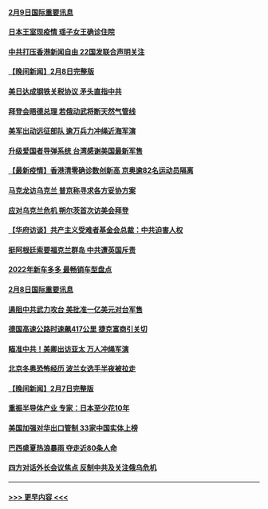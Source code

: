#### [2月9日国际重要讯息](../pages/prog202/a103343616.md?t=02091801) 
#### [日本王室现疫情 瑶子女王确诊住院](../pages/prog202/a103343604.md?t=02091801) 
#### [中共打压香港新闻自由   22国发联合声明关注](../pages/prog202/a103343481.md?t=02091801) 
#### [【晚间新闻】2月8日完整版](../pages/prog202/a103343381.md?t=02091801) 
#### [美日达成钢铁关税协议 矛头直指中共](../pages/prog202/a103343161.md?t=02091801) 
#### [拜登会晤德总理 若俄动武将断天然气管线](../pages/prog202/a103343189.md?t=02091801) 
#### [美军出动远征部队 逾万兵力冲绳近海军演](../pages/prog202/a103343156.md?t=02091801) 
#### [升级爱国者导弹系统 台湾感谢美国最新军售](../pages/prog202/a103343145.md?t=02091801) 
#### [【最新疫情】香港清零确诊数创新高 京奥逾82名运动员隔离](../pages/prog202/a103343049.md?t=02091801) 
#### [马克龙访乌克兰 普京称寻求各方妥协方案](../pages/prog202/a103342954.md?t=02091801) 
#### [应对乌克兰危机 朔尔茨首次访美会拜登](../pages/prog202/a103342947.md?t=02091801) 
#### [【华府访谈】共产主义受难者基金会总裁：中共迫害人权](../pages/prog202/a103342930.md?t=02091801) 
#### [挺阿根廷索要福克兰群岛 中共遭英国斥责](../pages/prog202/a103342790.md?t=02091801) 
#### [2022年新车多多 最畅销车型盘点](../pages/prog202/a103342839.md?t=02091801) 
#### [2月8日国际重要讯息](../pages/prog202/a103342672.md?t=02091801) 
#### [遏阻中共武力攻台 美批准一亿美元对台军售](../pages/prog202/a103342662.md?t=02091801) 
#### [德国高速公路时速飙417公里 捷克富商引关切](../pages/prog202/a103342520.md?t=02091801) 
#### [瞄准中共！美卿出访亚太 万人冲绳军演](../pages/prog202/a103342575.md?t=02091801) 
#### [北京冬奥恐怖经历 波兰女选手半夜被拉走](../pages/prog202/a103342532.md?t=02091801) 
#### [【晚间新闻】2月7日完整版](../pages/prog202/a103342375.md?t=02091801) 
#### [重振半导体产业 专家：日本至少花10年](../pages/prog202/a103342468.md?t=02091801) 
#### [美国加强对华出口管制 33家中国实体上榜](../pages/prog202/a103342431.md?t=02091801) 
#### [巴西盛夏热浪暴雨 夺走近80条人命](../pages/prog202/a103342430.md?t=02091801) 
#### [四方对话外长会议焦点 反制中共及关注俄乌危机](../pages/prog202/a103342397.md?t=02091801) 

----
#### [ >>> 更早内容 <<< ](../indexes/prog202-earlier.md)
